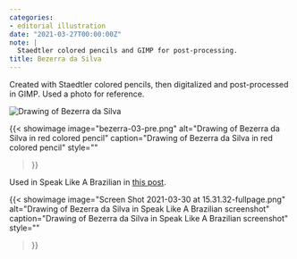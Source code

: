 ```yaml
---
categories:
- editorial illustration
date: "2021-03-27T00:00:00Z"
note: |
  Staedtler colored pencils and GIMP for post-processing.
title: Bezerra da Silva
---
```


Created with Staedtler colored pencils, then digitalized and post-processed
in GIMP. Used a photo for reference.

<img src="/assets/pages/art/images/images/bezerra-03.png" alt="Drawing of Bezerra da Silva" class="center-aligned" />

{{< showimage
  image="bezerra-03-pre.png"
  alt="Drawing of Bezerra da Silva in red colored pencil"
  caption="Drawing of Bezerra da Silva in red colored pencil"
  style=""
>}}

Used in Speak Like A Brazilian in [this post](https://speaklikeabrazilian.com/blog/2019/09/21/brazilian-portuguese-expressions-in-songs-bezerra-da-silva-malandro-%C3%A9-malandro-e-man%C3%A9-%C3%A9-man%C3%A9.html).

{{< showimage
  image="Screen Shot 2021-03-30 at 15.31.32-fullpage.png"
  alt="Drawing of Bezerra da Silva in Speak Like A Brazilian screenshot"
  caption="Drawing of Bezerra da Silva in Speak Like A Brazilian screenshot"
  style=""
>}}
